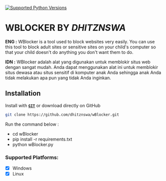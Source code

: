 [![Supported Python Versions](https://img.shields.io/pypi/pyversions/rich/10.11.0)](https://github.com/dhitznswa/wBlocker)
# WBLOCKER BY _DHITZNSWA_

**ENG :**
WBlocker is a tool used to block websites very easily. You can use this tool to block adult sites or sensitive sites on your child's computer so that your child doesn't do anything you don't want them to do.

**IDN :**
WBlocker adalah alat yang digunakan untuk memblokir situs web dengan sangat mudah. Anda dapat menggunakan alat ini untuk memblokir situs dewasa atau situs sensitif di komputer anak Anda sehingga anak Anda tidak melakukan apa pun yang tidak Anda inginkan.

## Installation
Install with **[`GIT`](https://git-scm.com/)** or download directly on GitHub
```sh
git clone https://github.com/dhitznswa/wBlocker.git
```
Run the command below :
- cd wBlocker
- pip install -r requirements.txt
- python wBlocker.py

### Supported Platforms:
- [x] Windows
- [x] Linux
